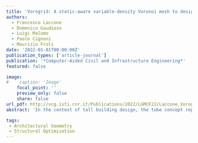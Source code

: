 ```yaml
---
title: 'Vorogrid: A static-aware variable-density Voronoi mesh to design the tube structure tessellation of tall buildings'
authors:
  - Francesco Laccone
  - Domenico Gaudioso
  - Luigi Malomo
  - Paolo Cignoni
  - Maurizio Froli
date: '2022-01-01T00:00:00Z'
publication_types: ['article-journal']
publication: '*Computer-Aided Civil and Infrastructure Engineering*'
featured: false

image:
#    caption: 'Image'
    focal_point: ''
    preview_only: false
    share: false
url_pdf: http://vcg.isti.cnr.it/Publications/2022/LGMCF22/Laccone_Vorogrid_CACAIE_postprint_compressed.pdf
abstract: 'In the context of tall building design, the tube concept represents one of the most performing systems. The diagrid is the widespread type of tube system and consists of a diagonal grid of beams that wraps the building, forming a diamond pattern. It performs as lateral bracing and is additionally able to sustain vertical loading through axial forces. Despite its efficiency, a growing interest is recently observed in alternative geometries to replace the diagrid pattern and improve the architectural impact conferred by the building skin aesthetics on the urban environment. The paper pursues the use of a Voronoi mesh, in which the geometry of the cells is steered to known schemes for the structural design of a cantilever tube structure. The objective is to mimic a macroscopic structural behavior through a topology and size modification of the Voronoi mesh that increases the density for creating resisting paths with higher stiffness. The paper proposes a novel method Vorogrid for designing a new class of tall buildings equipped with an organic-looking and mechanically-sound tube structure, which makes them a valuable alternative to competitors (diagrid, hexagrid, random Voronoi). Diagrids and hexagrids still remain more efficient in terms of forces and displacements but are characterized by a more usual appearance, instead Vorogrid offers more design control and better performances on average with respect to random Voronoi structures. This method is streamed into a pipeline that includes grid initialization strategies, geometric and structural optimization to mitigate the effects of the grid randomness, and structural sizing.'

tags:
 - Architectural Geometry
 - Structural Optimization
---
```

